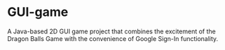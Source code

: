# GUI-game
A Java-based 2D GUI game project that combines the excitement of the Dragon Balls Game with the convenience of Google Sign-In functionality. 
